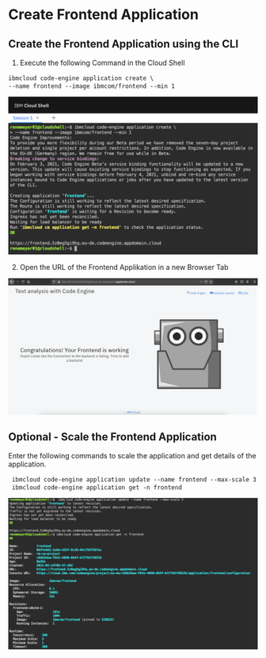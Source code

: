 # Create Frontend Application

## Create the Frontend Application using the CLI

1. Execute the following Command in the Cloud Shell

```
ibmcloud code-engine application create \
--name frontend --image ibmcom/frontend --min 1 
```

![](.gitbook/assets/image%20%2811%29.png)

2. Open the URL of the Frontend Applikation in a new Browser Tab

![](.gitbook/assets/image%20%2816%29.png)

## Optional - Scale the Frontend Application

Enter the following commands to scale the application and get details of the application.

```text
 ibmcloud code-engine application update --name frontend --max-scale 3
 ibmcloud code-engine application get -n frontend
```

![](.gitbook/assets/image%20%2813%29.png)

